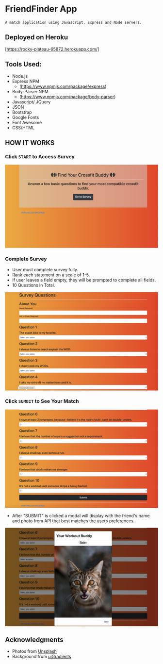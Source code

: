 # FriendFinder App
```
A match application using Javascript, Express and Node servers.
```

## Deployed on Heroku 

[https://rocky-plateau-65872.herokuapp.com/]



## Tools Used: 

  * Node.js 
  * Express NPM
    * (https://www.npmjs.com/package/express)
  * Body-Parser NPM
    * (https://www.npmjs.com/package/body-parser)
  * Javascript/ JQuery 
  * JSON
  * Bootstrap 
  * Google Fonts
  * Font Awesome
  * CSS/HTML

## HOW IT WORKS

### Click ```START``` to Access Survey


![startPage](media/start.png)


### Complete Survey

* User must complete survey fully. 
* Rank each statement on a scale of 1-5.
* If user leaves a field empty, they will be prompted to complete all fields. 
* 10 Questions in Total.

![surveyPage](media/survey.png)

### Click ```SUMBIT``` to See Your Match

![submit](media/submit.png)

* After "SUBMIT" is clicked a modal will display with the friend's name and photo from API that best matches the users preferences.

![modal](media/modal.png)

## Acknowledgments

* Photos from [Unsplash](https://unsplash.com/)
* Background from [uiGradients](https://uigradients.com/)
